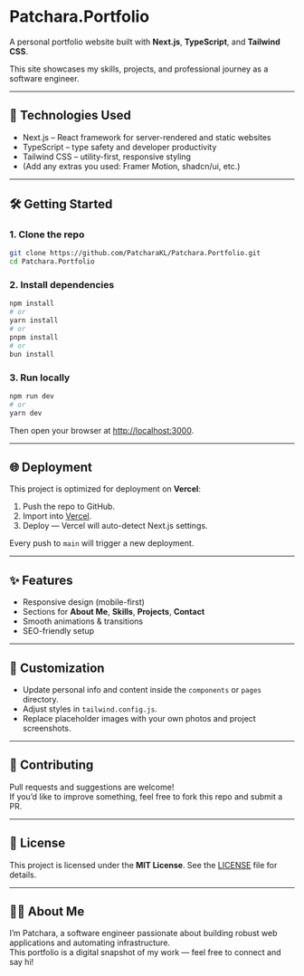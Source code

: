 # Patchara.Portfolio

A personal portfolio website built with **Next.js**, **TypeScript**, and **Tailwind CSS**.

This site showcases my skills, projects, and professional journey as a software engineer.

---

## 🚀 Technologies Used

- Next.js – React framework for server-rendered and static websites  
- TypeScript – type safety and developer productivity  
- Tailwind CSS – utility-first, responsive styling  
- (Add any extras you used: Framer Motion, shadcn/ui, etc.)

---

## 🛠️ Getting Started

### 1. Clone the repo
```bash
git clone https://github.com/PatcharaKL/Patchara.Portfolio.git
cd Patchara.Portfolio
```

### 2. Install dependencies
```bash
npm install
# or
yarn install
# or
pnpm install
# or
bun install
```

### 3. Run locally
```bash
npm run dev
# or
yarn dev
```

Then open your browser at [http://localhost:3000](http://localhost:3000).

---

## 🌐 Deployment

This project is optimized for deployment on **Vercel**:

1. Push the repo to GitHub.  
2. Import into [Vercel](https://vercel.com).  
3. Deploy — Vercel will auto-detect Next.js settings.  

Every push to `main` will trigger a new deployment.

---

## ✨ Features

- Responsive design (mobile-first)  
- Sections for **About Me**, **Skills**, **Projects**, **Contact**  
- Smooth animations & transitions  
- SEO-friendly setup  

---

## 🔧 Customization

- Update personal info and content inside the `components` or `pages` directory.  
- Adjust styles in `tailwind.config.js`.  
- Replace placeholder images with your own photos and project screenshots.  

---

## 🤝 Contributing

Pull requests and suggestions are welcome!  
If you’d like to improve something, feel free to fork this repo and submit a PR.

---

## 📜 License

This project is licensed under the **MIT License**. See the [LICENSE](LICENSE) file for details.

---

## 👨‍💻 About Me

I’m Patchara, a software engineer passionate about building robust web applications and automating infrastructure.  
This portfolio is a digital snapshot of my work — feel free to connect and say hi!  
